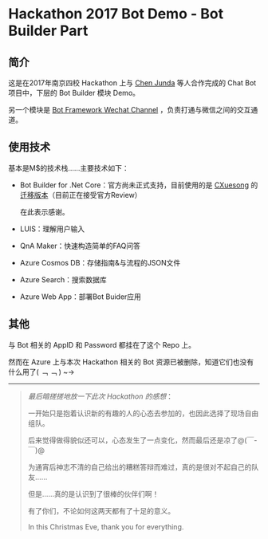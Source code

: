 # Hackathon 2017 Bot Demo - Bot Builder Part
## 简介
这是在2017年南京四校 Hackathon 上与 [Chen Junda](https://github.com/viccrubs) 等人合作完成的 Chat Bot 项目中，下层的 Bot Builder 模块 Demo。

另一个模块是 [Bot Framework Wechat Channel](https://github.com/njumsc/BotFrameworkWeChatter) ，负责打通与微信之间的交互通道。

## 使用技术
基本是M$的技术栈……主要技术如下：
* Bot Builder for .Net Core：官方尚未正式支持，目前使用的是 [CXuesong](https://github.com/CXuesong) 的[迁移版本](https://github.com/CXuesong/BotBuilder.Standard)（目前正在接受官方Review）

  在此表示感谢。
  
* LUIS：理解用户输入
* QnA Maker：快速构造简单的FAQ问答
* Azure Cosmos DB：存储指南&与流程的JSON文件
* Azure Search：搜索数据库
* Azure Web App：部署Bot Buider应用

## 其他
与 Bot 相关的 AppID 和 Password 都挂在了这个 Repo 上。

然而在 Azure 上与本次 Hackathon 相关的 Bot 资源已被删除，知道它们也没有什么用了( ﹁ ﹁ ) ~→

---

> *最后暗搓搓地放一下此次 Hackathon 的感想*：
>
> 一开始只是抱着认识新的有趣的人的心态去参加的，也因此选择了现场自由组队。
>
> 后来觉得做得貌似还可以，心态发生了一点变化，然而最后还是凉了@(￣-￣)@
>
> 为通宵后神志不清的自己给出的糟糕答辩而难过，真的是很对不起自己的队友……
>
> 但是……真的是认识到了很棒的伙伴们啊！
>
> 有了你们，不论如何这两天都有了十足的意义。
>
> In this Christmas Eve, thank you for everything.
